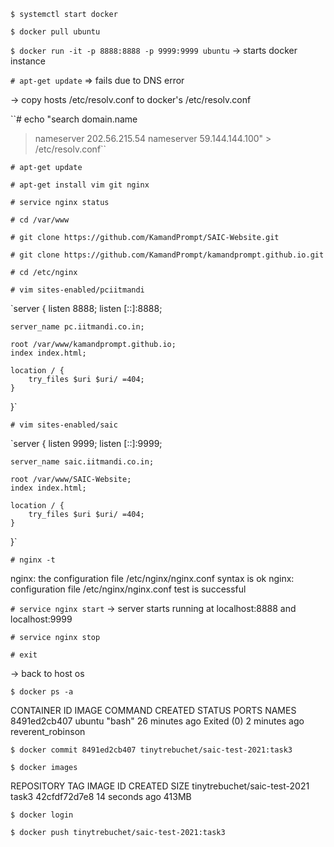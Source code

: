 `$ systemctl start docker`

`$ docker pull ubuntu`

`$ docker run -it -p 8888:8888 -p 9999:9999 ubuntu`
-> starts docker instance

`# apt-get update`	=> fails due to DNS error

-> copy hosts /etc/resolv.conf to docker's /etc/resolv.conf

``# echo "search domain.name
> nameserver 202.56.215.54
> nameserver 59.144.144.100" > /etc/resolv.conf``

`# apt-get update`

`# apt-get install vim git nginx`

`# service nginx status`

`# cd /var/www`

`# git clone https://github.com/KamandPrompt/SAIC-Website.git`

`# git clone https://github.com/KamandPrompt/kamandprompt.github.io.git`

`# cd /etc/nginx`

`# vim sites-enabled/pciitmandi`

`server {
	listen 8888;
	listen [::]:8888;

	server_name pc.iitmandi.co.in;

	root /var/www/kamandprompt.github.io;
	index index.html;

	location / {
		try_files $uri $uri/ =404;
	}
}`

`# vim sites-enabled/saic`

`server {
	listen 9999;
	listen [::]:9999;

	server_name saic.iitmandi.co.in; 

	root /var/www/SAIC-Website;
	index index.html;

	location / {
		try_files $uri $uri/ =404;
	}
}`

`# nginx -t`

nginx: the configuration file /etc/nginx/nginx.conf syntax is ok
nginx: configuration file /etc/nginx/nginx.conf test is successful

`# service nginx start`
-> server starts running at localhost:8888 and localhost:9999

`# service nginx stop`

`# exit`

-> back to host os

`$ docker ps -a`

CONTAINER ID   IMAGE     COMMAND   CREATED          STATUS                     PORTS     NAMES
8491ed2cb407   ubuntu    "bash"    26 minutes ago   Exited (0) 2 minutes ago             reverent_robinson

`$ docker commit 8491ed2cb407 tinytrebuchet/saic-test-2021:task3`

`$ docker images`

REPOSITORY                     TAG       IMAGE ID       CREATED          SIZE
tinytrebuchet/saic-test-2021   task3     42cfdf72d7e8   14 seconds ago   413MB

`$ docker login`

`$ docker push tinytrebuchet/saic-test-2021:task3`
